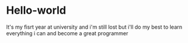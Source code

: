 # Hello-world
It's my fisrt year at university and i'm still lost but i'll do my best to learn everything i can and become a great programmer
